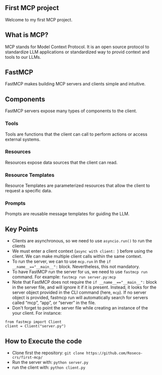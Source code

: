 ## First MCP project
Welcome to my first MCP project.

## What is MCP?

MCP stands for Model Context Protocol. It is an open source protocol to standardize LLM applications or standardized way to provid context and tools to our LLMs.

## FastMCP
FastMCP makes building MCP servers and clients simple and intuitive. 

## Components
FastMCP servers expose many types of components to the client.
### Tools 
Tools are functions that the client can call to perform actions or access external systems.

### Resources 
Resources expose data sources that the client can read.

### Resource Templates
Resource Templates are parameterized resources that allow the client to request a specific data.

### Prompts
Prompts are reusable message templates for guiding the LLM.


## Key Points
* Clients are asynchronous, so we need to use `asyncio.run()` to run the clients
* We must enter a client context (`async with client: `) before using the client. We can make multiple client calls within the same context.
* To run the server, we can to use `mcp.run` in the `if __name__=="__main__":` block. Nevertheless, this not mandatory.
* To have FastMCP run the server for us, we need to use `fastmcp run ` command. For example: `fastmcp run server.py:mcp`
* Note that FastMCP does not require the `if __name__=="__main__":` block in the server file, and will ignore it if it is present. Instead, it looks for the server object provided in the CLI command (here, `mcp`). If no server object is provided, fastmcp run will automatically search for servers called “mcp”, “app”, or “server” in the file.
* Don't forget to point the server file while creating an instance of the your client. For instance: 
```python:
from fastmcp import Client
client = Client("server.py")
```

## How to Execute the code
* Clone first the repository:
`git clone https://github.com/Roseco-crs/first-mcp/`
* Run the server with: 
`python server.py`
* run the client with:
`python client.py`

